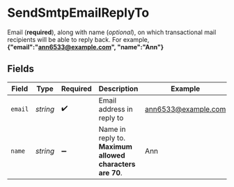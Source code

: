 # SendSmtpEmailReplyTo

Email (**required**), along with name (_optional_), on which transactional mail recipients will be able to reply back. For example,
**{"email":"ann6533@example.com", "name":"Ann"}**



## Fields

| Field                                                     | Type                                                      | Required                                                  | Description                                               | Example                                                   |
| --------------------------------------------------------- | --------------------------------------------------------- | --------------------------------------------------------- | --------------------------------------------------------- | --------------------------------------------------------- |
| `email`                                                   | *string*                                                  | :heavy_check_mark:                                        | Email address in reply to                                 | ann6533@example.com                                       |
| `name`                                                    | *string*                                                  | :heavy_minus_sign:                                        | Name in reply to. **Maximum allowed characters are 70**.<br/> | Ann                                                       |